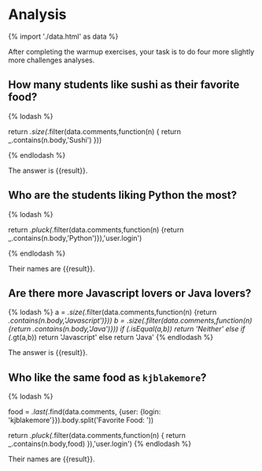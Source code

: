 # Analysis

{% import './data.html' as data %}

After completing the warmup exercises, your task is to do four more slightly
more challenges analyses.

## How many students like sushi as their favorite food?

{% lodash %}

return _.size(_.filter(data.comments,function(n) {
return _.contains(n.body,'Sushi')
}))

{% endlodash %}

The answer is {{result}}.

## Who are the students liking Python the most?

{% lodash %}

return _.pluck(_.filter(data.comments,function(n) {return _.contains(n.body,'Python')}),'user.login')

{% endlodash %}

Their names are {{result}}.

## Are there more Javascript lovers or Java lovers?

{% lodash %}
a = _.size(_.filter(data.comments,function(n) {return _.contains(n.body,'Javascript')}))
b = _.size(_.filter(data.comments,function(n) {return _.contains(n.body,'Java')}))
if (_.isEqual(a,b))
return 'Neither'
else if (_.gt(a,b))
return 'Javascript'
else
return 'Java'
{% endlodash %}

The answer is {{result}}.

## Who like the same food as `kjblakemore`?

{% lodash %}

food = _.last(_.find(data.comments, {user: {login: 'kjblakemore'}}).body.split('Favorite Food: '))

return _.pluck(_.filter(data.comments,function(n) { return _.contains(n.body,food) }),'user.login')
{% endlodash %}

Their names are {{result}}.
